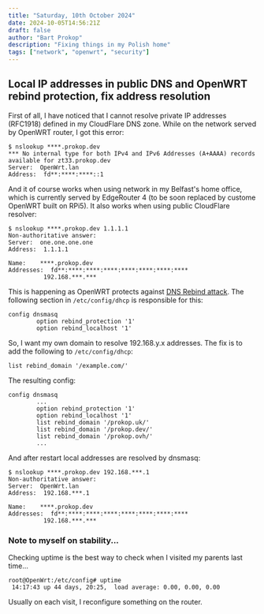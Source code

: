 ```yaml
---
title: "Saturday, 10th October 2024"
date: 2024-10-05T14:56:21Z
draft: false
author: "Bart Prokop"
description: "Fixing things in my Polish home"
tags: ["network", "openwrt", "security"]
---
```


## Local IP addresses in public DNS and OpenWRT rebind protection, fix address resolution

First of all, I have noticed that I cannot resolve private IP addresses (RFC1918) defined in my CloudFlare DNS zone.
While on the network served by OpenWRT router, I got this error:

```
$ nslookup ****.prokop.dev
*** No internal type for both IPv4 and IPv6 Addresses (A+AAAA) records available for zt33.prokop.dev
Server:  OpenWrt.lan
Address:  fd**:****:****::1
```

And it of course works when using network in my Belfast's home office, which is currently served by EdgeRouter 4 (to be soon replaced by custome OpenWRT built on RPi5).
It also works when using public CloudFlare resolver:

```
$ nslookup ****.prokop.dev 1.1.1.1
Non-authoritative answer:
Server:  one.one.one.one
Address:  1.1.1.1

Name:    ****.prokop.dev
Addresses:  fd**:****:****:****:****:****:****:****
          192.168.***.***
```

This is happening as OpenWRT protects against [DNS Rebind attack](https://en.wikipedia.org/wiki/DNS_rebinding).
The following section in `/etc/config/dhcp` is responsible for this:

```
config dnsmasq
        option rebind_protection '1'
        option rebind_localhost '1'
```

So, I want my own domain to resolve 192.168.y.x addresses.
The fix is to add the following to `/etc/config/dhcp`:

```
list rebind_domain '/example.com/'
```

The resulting config:

```
config dnsmasq
        ...
        option rebind_protection '1'
        option rebind_localhost '1'
        list rebind_domain '/prokop.uk/'
        list rebind_domain '/prokop.dev/'
        list rebind_domain '/prokop.ovh/'
        ...
```

And after restart local addresses are resolved by dnsmasq:

```
$ nslookup ****.prokop.dev 192.168.***.1
Non-authoritative answer:
Server:  OpenWrt.lan
Address:  192.168.***.1

Name:    ****.prokop.dev
Addresses:  fd**:****:****:****:****:****:****:****
          192.168.***.***
```

### Note to myself on stability...

Checking uptime is the best way to check when I visited my parents last time...

```
root@OpenWrt:/etc/config# uptime
 14:17:43 up 44 days, 20:25,  load average: 0.00, 0.00, 0.00
```

Usually on each visit, I reconfigure something on the router.
